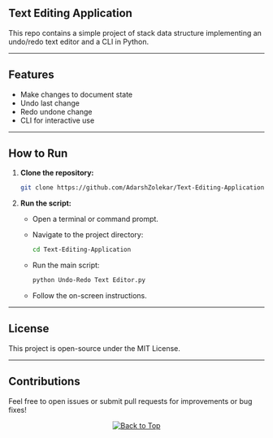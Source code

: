 ## Text Editing Application

This repo contains a simple project of stack data structure implementing an undo/redo text editor and a CLI in Python.

---

## Features 

- Make changes to document state
- Undo last change
- Redo undone change
- CLI for interactive use

---

## How to Run

1. **Clone the repository:**

   ```bash
   git clone https://github.com/AdarshZolekar/Text-Editing-Application.git
   ```

2. **Run the script:**

   - Open a terminal or command prompt. 
   - Navigate to the project directory:

     ```bash
     cd Text-Editing-Application
     ```

   - Run the main script:

     ```bash
     python Undo-Redo Text Editor.py
     ```

   - Follow the on-screen instructions.

---

## License

This project is open-source under the MIT License.

---

## Contributions

Feel free to open issues or submit pull requests for improvements or bug fixes!

<p align="center">
  <a href="#top">
    <img src="https://img.shields.io/badge/%E2%AC%86-Back%20to%20Top-blue?style=for-the-badge" alt="Back to Top"/>
  </a>
</p>


